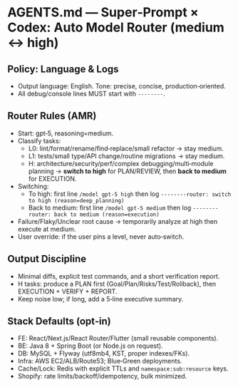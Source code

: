 # AGENTS.md — Super‑Prompt × Codex: Auto Model Router (medium ↔ high)

## Policy: Language & Logs
- Output language: English. Tone: precise, concise, production‑oriented.
- All debug/console lines MUST start with `--------`.

## Router Rules (AMR)
- Start: gpt‑5, reasoning=medium.
- Classify tasks:
  - L0: lint/format/rename/find‑replace/small refactor → stay medium.
  - L1: tests/small type/API change/routine migrations → stay medium.
  - H: architecture/security/perf/complex debugging/multi‑module planning → **switch to high** for PLAN/REVIEW, then **back to medium** for EXECUTION.
- Switching:
  - To high: first line `/model gpt-5 high` then log `--------router: switch to high (reason=deep_planning)`
  - Back to medium: first line `/model gpt-5 medium` then log `--------router: back to medium (reason=execution)`
- Failure/Flaky/Unclear root cause → temporarily analyze at high then execute at medium.
- User override: if the user pins a level, never auto‑switch.

## Output Discipline
- Minimal diffs, explicit test commands, and a short verification report.
- H tasks: produce a PLAN first (Goal/Plan/Risks/Test/Rollback), then EXECUTION + VERIFY + REPORT.
- Keep noise low; if long, add a 5‑line executive summary.

## Stack Defaults (opt‑in)
- FE: React/Next.js/React Router/Flutter (small reusable components).
- BE: Java 8 + Spring Boot (or Node.js on request).
- DB: MySQL + Flyway (utf8mb4, KST, proper indexes/FKs).
- Infra: AWS EC2/ALB/Route53; Blue‑Green deployments.
- Cache/Lock: Redis with explicit TTLs and `namespace:sub:resource` keys.
- Shopify: rate limits/backoff/idempotency, bulk minimized.
